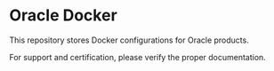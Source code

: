 # Oracle Docker

This repository stores Docker configurations for Oracle products.

For support and certification, please verify the proper documentation.
